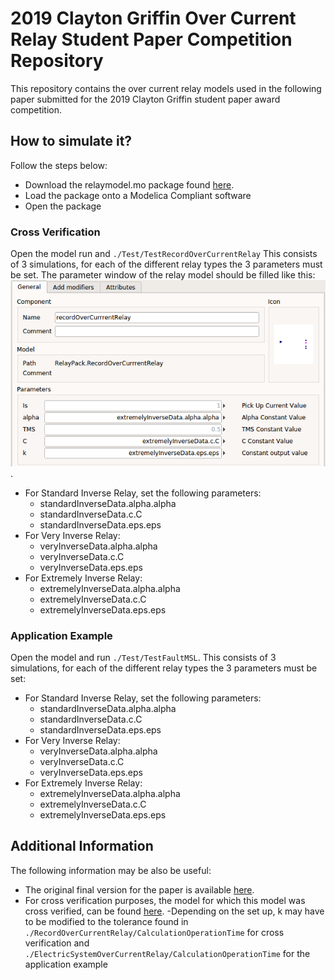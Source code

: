 # 2019 Clayton Griffin Over Current Relay Student Paper Competition Repository

This repository contains the over current relay models used in the following paper submitted for the 2019 Clayton Griffin student paper award competition.

## How to simulate it?
Follow the steps below:

- Download the relaymodel.mo package found [here](https://github.com/ALSETLab/2019_Clayton_Griffin_OverCurrentRelay/tree/master/Model).
- Load the package onto a Modelica Compliant software
- Open the package 


### Cross Verification
Open the model run and `./Test/TestRecordOverCurrentRelay` This consists of 3 simulations, for each of the different relay types the 3 parameters must be set. The parameter window of the relay model should be filled like this:
![paramters](https://github.com/ALSETLab/2019_Clayton_Griffin_OverCurrentRelay/blob/master/Figures/parameters.png). 
  - For Standard Inverse Relay, set the following parameters:
    - standardInverseData.alpha.alpha
    - standardInverseData.c.C
    - standardInverseData.eps.eps
  - For Very Inverse Relay:
    - veryInverseData.alpha.alpha
    - veryInverseData.c.C
    - veryInverseData.eps.eps
  - For Extremely Inverse Relay:
    - extremelyInverseData.alpha.alpha
    - extremelyInverseData.c.C
    - extremelyInverseData.eps.eps
 

### Application Example
Open the model and run `./Test/TestFaultMSL`. This consists of 3 simulations, for each of the different relay types the 3 parameters must be set:
 - For Standard Inverse Relay, set the following parameters:
    - standardInverseData.alpha.alpha
    - standardInverseData.c.C
    - standardInverseData.eps.eps
  - For Very Inverse Relay:
    - veryInverseData.alpha.alpha
    - veryInverseData.c.C
    - veryInverseData.eps.eps
  - For Extremely Inverse Relay:
    - extremelyInverseData.alpha.alpha
    - extremelyInverseData.c.C
    - extremelyInverseData.eps.eps
  
## Additional Information

The following information may be also be useful:
- The original final version for the paper is available [here](https://github.com/ALSETLab/2019_Clayton_Griffin_OverCurrentRelay/blob/master/Paper/SubmissionManuelNavarroCatalan.pdf).
- For cross verification purposes, the model for which this model was cross verified, can be found [here](https://ieeexplore.ieee.org/abstract/document/6389585).
-Depending on the set up, k may have to be modified to the tolerance found in `./RecordOverCurrentRelay/CalculationOperationTime` for cross verification and `./ElectricSystemOverCurrentRelay/CalculationOperationTime` for the application example


